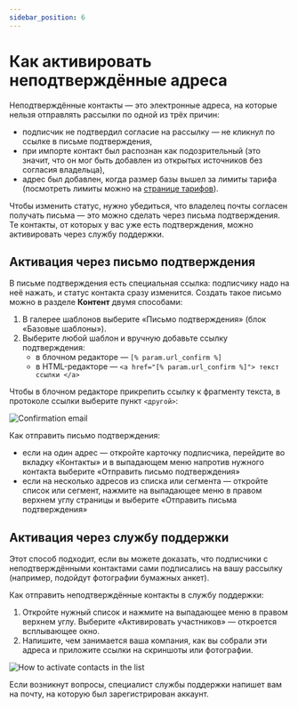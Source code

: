 ```yaml
---
sidebar_position: 6
---
```


# Как активировать неподтверждённые адреса
Неподтверждённые контакты — это электронные адреса, на которые нельзя отправлять рассылки по одной из трёх причин:
- подписчик не подтвердил согласие на рассылку — не кликнул по ссылке в письме подтверждения,
- при импорте контакт был распознан как подозрительный (это значит, что он мог быть добавлен из открытых источников без согласия владельца),
- адрес был добавлен, когда размер базы вышел за лимиты тарифа (посмотреть лимиты можно на [странице тарифов](https://app.sendsay.ru/billing/plans)).

Чтобы изменить статус, нужно убедиться, что владелец почты согласен получать письма — это можно сделать через письма подтверждения. Те контакты, от которых у вас уже есть подтверждения, можно активировать через службу поддержки.

## Активация через письмо подтверждения
В письме подтверждения есть специальная ссылка: подписчику надо на неё нажать, и статус контакта сразу изменится. Создать такое письмо можно в разделе **Контент** двумя способами:
1. В галерее шаблонов выберите «Письмо подтверждения» (блок «Базовые шаблоны»).
2. Выберите любой шаблон и вручную добавьте ссылку подтверждения:
    - в блочном редакторе — ```[% param.url_confirm %]```
    - в HTML-редакторе — ```<a href="[% param.url_confirm %]"> текст ссылки </a>```

Чтобы в блочном редакторе прикрепить ссылку к фрагменту текста, в протоколе ссылки выберите пункт `<другой>`:

![Confirmation email](/img/subscribers/contacts\how-to-activate-inactive-contacts/confirmation-email.gif) <br/>

Как отправить письмо подтверждения:
- если на один адрес — откройте карточку подписчика, перейдите во вкладку «Контакты» и в выпадающем меню напротив нужного контакта выберите «Отправить письмо подтверждения»
- если на несколько адресов из списка или сегмента — откройте список или сегмент, нажмите на выпадающее меню в правом верхнем углу страницы и выберите «Отправить письма подтверждения»

## Активация через службу поддержки
Этот способ подходит, если вы можете доказать, что подписчики с неподтверждёнными контактами сами подписались на вашу рассылку (например, подойдут фотографии бумажных анкет).

Как отправить неподтверждённые контакты в службу поддержки:
1. Откройте нужный список и нажмите на выпадающее меню в правом верхнем углу. Выберите «Активировать участников» — откроется всплывающее окно.
2. Напишите, чем занимается ваша компания, как вы собрали эти адреса и приложите ссылки на скриншоты или фотографии.

![How to activate contacts in the list](/img/subscribers/contacts\how-to-activate-inactive-contacts/how-to-activate-contacts-in-the-list.gif) <br/>

Если возникнут вопросы, специалист службы поддержки напишет вам на почту, на которую был зарегистрирован аккаунт.